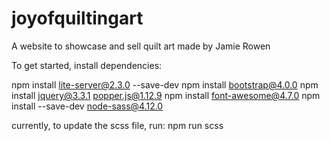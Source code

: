 # joyofquiltingart
A website to showcase and sell quilt art made by Jamie Rowen


To get started, install dependencies:

npm install lite-server@2.3.0 --save-dev
npm install bootstrap@4.0.0
npm install jquery@3.3.1 popper.js@1.12.9
npm install font-awesome@4.7.0
npm install --save-dev node-sass@4.12.0

currently, to update the scss file, run: npm run scss
